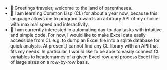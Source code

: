 - 👋 Greetings traveler, welcome to the land of parentheses.
- 🌱 I am learning Common Lisp (CL) for about a year now, because this language allows me to program towards an arbitrary API of my choice with maximal speed and interactivity.
- 👀 I am currently interested in automating day-to-day tasks with intuitive and simple code. For now, I would like to make Excel data easily accessible from CL e.g. to dump an Excel file into a sqlite database for quick analysis. At present,I cannot find any CL library with an API that fits my needs. In particular, I would like to be able to easily connect CL variables to headernames of a given Excel row and process Excel files of large sizes on a row-by-row basis.


<!---
LispIsLife/LispIsLife is a ✨ special ✨ repository because its `README.md` (this file) appears on your GitHub profile.
You can click the Preview link to take a look at your changes.
--->

